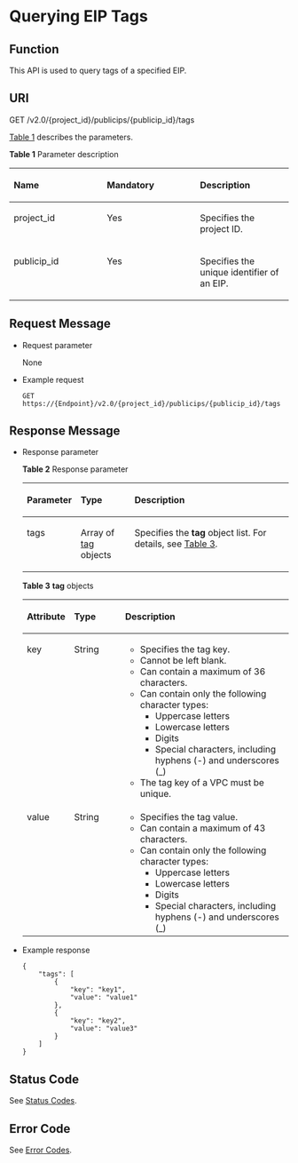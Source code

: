 # Querying EIP Tags<a name="eip_apitag_0002"></a>

## Function<a name="en-us_topic_0201534160_section131671842412"></a>

This API is used to query tags of a specified EIP.

## URI<a name="en-us_topic_0201534160_section731781892418"></a>

GET /v2.0/\{project\_id\}/publicips/\{publicip\_id\}/tags

[Table 1](#en-us_topic_0201534160_table27380479)  describes the parameters.

**Table  1**  Parameter description

<a name="en-us_topic_0201534160_table27380479"></a>
<table><thead align="left"><tr id="en-us_topic_0201534160_row28751554"><th class="cellrowborder" valign="top" width="33.33333333333333%" id="mcps1.2.4.1.1"><p id="en-us_topic_0201534160_p47174532"><a name="en-us_topic_0201534160_p47174532"></a><a name="en-us_topic_0201534160_p47174532"></a><strong id="en-us_topic_0201534160_b1438819662510"><a name="en-us_topic_0201534160_b1438819662510"></a><a name="en-us_topic_0201534160_b1438819662510"></a>Name</strong></p>
</th>
<th class="cellrowborder" valign="top" width="33.33333333333333%" id="mcps1.2.4.1.2"><p id="en-us_topic_0201534160_p63040734"><a name="en-us_topic_0201534160_p63040734"></a><a name="en-us_topic_0201534160_p63040734"></a><strong id="en-us_topic_0201534160_b35652079253"><a name="en-us_topic_0201534160_b35652079253"></a><a name="en-us_topic_0201534160_b35652079253"></a>Mandatory</strong></p>
</th>
<th class="cellrowborder" valign="top" width="33.33333333333333%" id="mcps1.2.4.1.3"><p id="en-us_topic_0201534160_p6025849"><a name="en-us_topic_0201534160_p6025849"></a><a name="en-us_topic_0201534160_p6025849"></a><strong id="en-us_topic_0201534160_b65041080254"><a name="en-us_topic_0201534160_b65041080254"></a><a name="en-us_topic_0201534160_b65041080254"></a>Description</strong></p>
</th>
</tr>
</thead>
<tbody><tr id="en-us_topic_0201534160_row18331773"><td class="cellrowborder" valign="top" width="33.33333333333333%" headers="mcps1.2.4.1.1 "><p id="en-us_topic_0201534160_p8478608"><a name="en-us_topic_0201534160_p8478608"></a><a name="en-us_topic_0201534160_p8478608"></a>project_id</p>
</td>
<td class="cellrowborder" valign="top" width="33.33333333333333%" headers="mcps1.2.4.1.2 "><p id="en-us_topic_0201534160_p15678685"><a name="en-us_topic_0201534160_p15678685"></a><a name="en-us_topic_0201534160_p15678685"></a>Yes</p>
</td>
<td class="cellrowborder" valign="top" width="33.33333333333333%" headers="mcps1.2.4.1.3 "><p id="en-us_topic_0201534160_p10487112"><a name="en-us_topic_0201534160_p10487112"></a><a name="en-us_topic_0201534160_p10487112"></a>Specifies the project ID. </p>
</td>
</tr>
<tr id="en-us_topic_0201534160_row21254748"><td class="cellrowborder" valign="top" width="33.33333333333333%" headers="mcps1.2.4.1.1 "><p id="en-us_topic_0201534160_p725824594416"><a name="en-us_topic_0201534160_p725824594416"></a><a name="en-us_topic_0201534160_p725824594416"></a>publicip_id</p>
</td>
<td class="cellrowborder" valign="top" width="33.33333333333333%" headers="mcps1.2.4.1.2 "><p id="en-us_topic_0201534160_p184914"><a name="en-us_topic_0201534160_p184914"></a><a name="en-us_topic_0201534160_p184914"></a>Yes</p>
</td>
<td class="cellrowborder" valign="top" width="33.33333333333333%" headers="mcps1.2.4.1.3 "><p id="en-us_topic_0201534160_p14978051"><a name="en-us_topic_0201534160_p14978051"></a><a name="en-us_topic_0201534160_p14978051"></a>Specifies the unique identifier of an EIP.</p>
</td>
</tr>
</tbody>
</table>

## Request Message<a name="en-us_topic_0201534160_section12330418152420"></a>

-   Request parameter

    None

-   Example request

    ```
    GET https://{Endpoint}/v2.0/{project_id}/publicips/{publicip_id}/tags
    ```


## Response Message<a name="en-us_topic_0201534160_section83301318102415"></a>

-   Response parameter

    **Table  2**  Response parameter

    <a name="en-us_topic_0201534160_table2033011815242"></a>
    <table><thead align="left"><tr id="en-us_topic_0201534160_row4392171813241"><th class="cellrowborder" valign="top" width="13.33%" id="mcps1.2.4.1.1"><p id="en-us_topic_0201534160_p10392181872410"><a name="en-us_topic_0201534160_p10392181872410"></a><a name="en-us_topic_0201534160_p10392181872410"></a><strong id="en-us_topic_0201534160_b842352706193648"><a name="en-us_topic_0201534160_b842352706193648"></a><a name="en-us_topic_0201534160_b842352706193648"></a>Parameter</strong></p>
    </th>
    <th class="cellrowborder" valign="top" width="21.11%" id="mcps1.2.4.1.2"><p id="en-us_topic_0201534160_p939231813249"><a name="en-us_topic_0201534160_p939231813249"></a><a name="en-us_topic_0201534160_p939231813249"></a><strong id="en-us_topic_0201534160_b842352706193653"><a name="en-us_topic_0201534160_b842352706193653"></a><a name="en-us_topic_0201534160_b842352706193653"></a>Type</strong></p>
    </th>
    <th class="cellrowborder" valign="top" width="65.56%" id="mcps1.2.4.1.3"><p id="en-us_topic_0201534160_p93927180241"><a name="en-us_topic_0201534160_p93927180241"></a><a name="en-us_topic_0201534160_p93927180241"></a><strong id="en-us_topic_0201534160_b8423527061645"><a name="en-us_topic_0201534160_b8423527061645"></a><a name="en-us_topic_0201534160_b8423527061645"></a>Description</strong></p>
    </th>
    </tr>
    </thead>
    <tbody><tr id="en-us_topic_0201534160_row163921181243"><td class="cellrowborder" valign="top" width="13.33%" headers="mcps1.2.4.1.1 "><p id="en-us_topic_0201534160_p1739281812410"><a name="en-us_topic_0201534160_p1739281812410"></a><a name="en-us_topic_0201534160_p1739281812410"></a>tags</p>
    </td>
    <td class="cellrowborder" valign="top" width="21.11%" headers="mcps1.2.4.1.2 "><p id="en-us_topic_0201534160_p1239241812243"><a name="en-us_topic_0201534160_p1239241812243"></a><a name="en-us_topic_0201534160_p1239241812243"></a>Array of <a href="#en-us_topic_0201534160_table13242848193719">tag</a> objects</p>
    </td>
    <td class="cellrowborder" valign="top" width="65.56%" headers="mcps1.2.4.1.3 "><p id="en-us_topic_0201534160_p143926189247"><a name="en-us_topic_0201534160_p143926189247"></a><a name="en-us_topic_0201534160_p143926189247"></a>Specifies the <strong id="en-us_topic_0201534160_b1045416303254"><a name="en-us_topic_0201534160_b1045416303254"></a><a name="en-us_topic_0201534160_b1045416303254"></a>tag</strong> object list. For details, see <a href="#en-us_topic_0201534160_table13242848193719">Table 3</a>.</p>
    </td>
    </tr>
    </tbody>
    </table>

    **Table  3** **tag**  objects

    <a name="en-us_topic_0201534160_table13242848193719"></a>
    <table><thead align="left"><tr id="en-us_topic_0201534160_row13343144812379"><th class="cellrowborder" valign="top" width="14.78%" id="mcps1.2.4.1.1"><p id="en-us_topic_0201534160_p15343174853715"><a name="en-us_topic_0201534160_p15343174853715"></a><a name="en-us_topic_0201534160_p15343174853715"></a><strong id="en-us_topic_0201534160_b124881333122519"><a name="en-us_topic_0201534160_b124881333122519"></a><a name="en-us_topic_0201534160_b124881333122519"></a>Attribute</strong></p>
    </th>
    <th class="cellrowborder" valign="top" width="19.67%" id="mcps1.2.4.1.2"><p id="en-us_topic_0201534160_p13431648163716"><a name="en-us_topic_0201534160_p13431648163716"></a><a name="en-us_topic_0201534160_p13431648163716"></a><strong id="en-us_topic_0201534160_b5892038162520"><a name="en-us_topic_0201534160_b5892038162520"></a><a name="en-us_topic_0201534160_b5892038162520"></a>Type</strong></p>
    </th>
    <th class="cellrowborder" valign="top" width="65.55%" id="mcps1.2.4.1.3"><p id="en-us_topic_0201534160_p11344748183719"><a name="en-us_topic_0201534160_p11344748183719"></a><a name="en-us_topic_0201534160_p11344748183719"></a><strong id="en-us_topic_0201534160_b1355143912513"><a name="en-us_topic_0201534160_b1355143912513"></a><a name="en-us_topic_0201534160_b1355143912513"></a>Description</strong></p>
    </th>
    </tr>
    </thead>
    <tbody><tr id="en-us_topic_0201534160_row103449487379"><td class="cellrowborder" valign="top" width="14.78%" headers="mcps1.2.4.1.1 "><p id="en-us_topic_0201534160_p183469482373"><a name="en-us_topic_0201534160_p183469482373"></a><a name="en-us_topic_0201534160_p183469482373"></a>key</p>
    </td>
    <td class="cellrowborder" valign="top" width="19.67%" headers="mcps1.2.4.1.2 "><p id="en-us_topic_0201534160_p1434684863710"><a name="en-us_topic_0201534160_p1434684863710"></a><a name="en-us_topic_0201534160_p1434684863710"></a>String</p>
    </td>
    <td class="cellrowborder" valign="top" width="65.55%" headers="mcps1.2.4.1.3 "><a name="en-us_topic_0201534160_en-us_topic_0013935842_en-us_topic_0067805752_en-us_topic_0013859511_ul2321196023222"></a><a name="en-us_topic_0201534160_en-us_topic_0013935842_en-us_topic_0067805752_en-us_topic_0013859511_ul2321196023222"></a><ul id="en-us_topic_0201534160_en-us_topic_0013935842_en-us_topic_0067805752_en-us_topic_0013859511_ul2321196023222"><li>Specifies the tag key.</li><li>Cannot be left blank.</li><li>Can contain a maximum of 36 characters.</li><li>Can contain only the following character types:<a name="en-us_topic_0201534160_en-us_topic_0013935842_en-us_topic_0067805752_en-us_topic_0013859511_ul11049850105418"></a><a name="en-us_topic_0201534160_en-us_topic_0013935842_en-us_topic_0067805752_en-us_topic_0013859511_ul11049850105418"></a><ul id="en-us_topic_0201534160_en-us_topic_0013935842_en-us_topic_0067805752_en-us_topic_0013859511_ul11049850105418"><li>Uppercase letters</li><li>Lowercase letters</li><li>Digits</li><li>Special characters, including hyphens (-) and underscores (_)</li></ul>
    </li><li>The tag key of a VPC must be unique.</li></ul>
    </td>
    </tr>
    <tr id="en-us_topic_0201534160_row2346548163714"><td class="cellrowborder" valign="top" width="14.78%" headers="mcps1.2.4.1.1 "><p id="en-us_topic_0201534160_p1134624816377"><a name="en-us_topic_0201534160_p1134624816377"></a><a name="en-us_topic_0201534160_p1134624816377"></a>value</p>
    </td>
    <td class="cellrowborder" valign="top" width="19.67%" headers="mcps1.2.4.1.2 "><p id="en-us_topic_0201534160_p234619483371"><a name="en-us_topic_0201534160_p234619483371"></a><a name="en-us_topic_0201534160_p234619483371"></a>String</p>
    </td>
    <td class="cellrowborder" valign="top" width="65.55%" headers="mcps1.2.4.1.3 "><a name="en-us_topic_0201534160_en-us_topic_0013935842_en-us_topic_0067805752_en-us_topic_0013859511_ul6706750105539"></a><a name="en-us_topic_0201534160_en-us_topic_0013935842_en-us_topic_0067805752_en-us_topic_0013859511_ul6706750105539"></a><ul id="en-us_topic_0201534160_en-us_topic_0013935842_en-us_topic_0067805752_en-us_topic_0013859511_ul6706750105539"><li>Specifies the tag value.</li><li>Can contain a maximum of 43 characters.</li><li>Can contain only the following character types:<a name="en-us_topic_0201534160_ul7895160105919"></a><a name="en-us_topic_0201534160_ul7895160105919"></a><ul id="en-us_topic_0201534160_ul7895160105919"><li>Uppercase letters</li><li>Lowercase letters</li><li>Digits</li><li>Special characters, including hyphens (-) and underscores (_)</li></ul>
    </li></ul>
    </td>
    </tr>
    </tbody>
    </table>

-   Example response

    ```
    {
        "tags": [
            {
                "key": "key1",
                "value": "value1"
            },
            {
                "key": "key2",
                "value": "value3"
            }
        ]
    }
    ```


## Status Code<a name="en-us_topic_0201534160_section31981619"></a>

See  [Status Codes](status-codes.md#eip_api05_0001).

## Error Code<a name="en-us_topic_0201534160_section85821649202813"></a>

See  [Error Codes](error-codes.md#eip_api05_0002).


